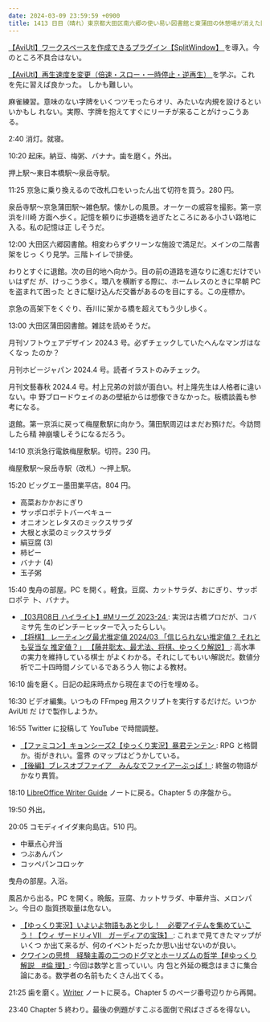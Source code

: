 ```yaml
---
date: 2024-03-09 23:59:59 +0900
title: 1413 日目（晴れ）東京都大田区南六郷の使い易い図書館と東蒲田の休憩場が消えた図書館
---
```


[【AviUtl】ワークスペースを作成できるプラグイン【SplitWindow】
](https://sosakubiyori.com/aviutl-splitwindow/)を導入。今のところ不具合はない。

[【AviUtl】再生速度を変更（倍速・スロー・一時停止・逆再生）
](https://sosakubiyori.com/aviutl-playspeed/)を学ぶ。これを先に習えば良かった。
しかも難しい。

麻雀練習。意味のない字牌をいくつツモったらオリ、みたいな内規を設けるといいかもし
れない。実際、字牌を抱えてすぐにリーチが来ることがけっこうある。

2:40 消灯。就寝。

10:20 起床。納豆、梅粥、バナナ。歯を磨く。外出。

押上駅～東日本橋駅～泉岳寺駅。

11:25 京急に乗り換えるので改札口をいったん出て切符を買う。280 円。

泉岳寺駅～京急蒲田駅～雑色駅。懐かしの風景。オーケーの威容を撮影。第一京浜を川崎
方面へ歩く。記憶を頼りに歩道橋を過ぎたところにある小さい路地に入る。私の記憶は正
しそうだ。

12:00 大田区六郷図書館。相変わらずクリーンな施設で満足だ。メインの二階書架をじっ
くり見学。三階トイレで排便。

わりとすぐに退館。次の目的地へ向かう。目の前の道路を道なりに進むだけでいいはずだ
が、けっこう歩く。環八を横断する際に、ホームレスのときに早朝 PC を盗まれて困った
ときに駆け込んだ交番があるのを目にする。この座標か。

京急の高架下をくぐり、呑川に架かる橋を超えてもう少し歩く。

13:00 大田区蒲田図書館。雑誌を読めそうだ。

月刊ソフトウェアデザイン 2024.3 号。必ずチェックしていたへんなマンガはなくなっ
たのか？

月刊ホビージャパン 2024.4 号。読者イラストのみチェック。

月刊文藝春秋 2024.4 号。村上兄弟の対談が面白い。村上隆先生は人格者に違いない。中
野ブロードウェイのあの壁紙からは想像できなかった。板橋談義も参考になる。

退館。第一京浜に戻って梅屋敷駅に向かう。蒲田駅周辺はまだお預けだ。今訪問したら精
神崩壊しそうになるだろう。

14:10 京浜急行電鉄梅屋敷駅。切符。230 円。

梅屋敷駅～泉岳寺駅（改札）～押上駅。

15:20 ビッグエー墨田業平店。804 円。

* 高菜おかかおにぎり
* サッポロポテトバーベキュー
* オニオンとレタスのミックスサラダ
* 大根と水菜のミックスサラダ
* 絹豆腐 (3)
* 柿ピー
* バナナ (4)
* 玉子粥

15:40 曳舟の部屋。PC を開く。軽食。豆腐、カットサラダ、おにぎり、サッポロポテ
ト、バナナ。

* [【03月08日 ハイライト】#Mリーグ 2023-24
  ](https://www.youtube.com/watch?v=e-Qw9H6g64s): 実況は古橋プロだが、コバミサ先
  生のピンチーヒッターで入ったらしい。
* [【将棋】 レーティング最尤推定値 2024/03 「信じられない推定値？ それとも妥当な
  推定値？」 【藤井聡太、最尤法、将棋、ゆっくり解説】
  ](https://www.youtube.com/watch?v=lZSZ8o257Xc): 高水準の実力を維持している棋士
  がよくわかる。それにしてもいい解説だ。数値分析で二十四時間ノシているであろう人
  物による教材。

16:10 歯を磨く。日記の起床時点から現在までの行を埋める。

16:30 ビデオ編集。いつもの FFmpeg 用スクリプトを実行するだけだ。いつか AviUtl だ
けで製作しようか。

16:55 Twitter に投稿して YouTube で時間調整。

<blockquote class="twitter-tweet" data-media-max-width="720">
<a href="https://twitter.com/showa_yojyo/status/1766371712432816447"></a>
</blockquote>
<script async src="https://platform.twitter.com/widgets.js" charset="utf-8"></script>

* [【ファミコン】キョンシーズ2【ゆっくり実況】暴君テンテン
  ](https://www.youtube.com/watch?v=GiaX6KF9cjk): RPG と格闘か。街がきれい。霊界
  のマップはどうかしている。
* [【後編】ブレスオブファイア　みんなでファイアーぶっぱ！
  ](https://www.youtube.com/watch?v=endJrLIv6Uw): 終盤の物語がかなり異質。

18:10 [LibreOffice Writer Guide][Writer] ノートに戻る。Chapter 5 の序盤から。

19:50 外出。

20:05 コモディイイダ東向島店。510 円。

* 中華点心弁当
* つぶあんパン
* コッペパンコロッケ

曳舟の部屋。入浴。

風呂から出る。PC を開く。晩飯。豆腐、カットサラダ、中華弁当、メロンパン。今日の
脂質摂取量は危ない。

* [【ゆっくり実況】いよいよ物語もあと少し！　必要アイテムを集めていこう！【ウィ
  ザードリィⅦ　ガーディアの宝珠】
  ](https://www.youtube.com/watch?v=egfXk1pFkN4): これまで見てきたマップがいくつ
  か出て来るが、何のイベントだったか思い出せないのが良い。
* [クワインの思想　経験主義の二つのドグマとホーリズムの哲学【#ゆっくり解説　#倫
  理】](https://www.youtube.com/watch?v=KESHS1K32Hc): 今回は数学と言っていい。内
  包と外延の概念はまさに集合論にある。数学者の名前もたくさん出てくる。

21:25 歯を磨く。[Writer] ノートに戻る。Chapter 5 のページ番号辺りから再開。

23:40 Chapter 5 終わり。最後の例題がすこぶる面倒で飛ばさざるを得ない。

[Writer]: https://documentation.libreoffice.org/en/english-documentation/writer/
